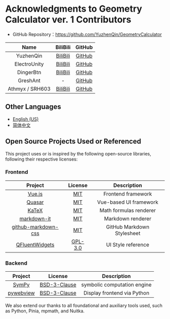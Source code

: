 # Acknowledgments to Geometry Calculator ver. 1 Contributors

- GitHub Repository：https://github.com/YuzhenQin/GeometryCalculator

|      Name       |                     BiliBili                     |                  GitHub                   |
|:---------------:|:------------------------------------------------:|:-----------------------------------------:|
|    YuzhenQin    | [BiliBili](https://space.bilibili.com/470160343) |  [GitHub](https://github.com/YuzhenQin1)  |
|  ElectroUnity   | [BiliBili](https://space.bilibili.com/562633104) | [GitHub](https://github.com/ElectroUnity) |
|    DingerBtn    | [BiliBili](https://space.bilibili.com/668182235) |  [GitHub](https://github.com/DingerBtn)   |
|    GreshAnt     |                        -                         | [GitHub](https://github.com/Kevin-O-Hsu)  |
| Athmyx / SRH603 | [BiliBili](https://space.bilibili.com/552304031) |    [GitHub](https://github.com/SRH603)    |

## Other Languages

* [English (US)](ACKNOWLEDGMENTS.en.md)
* [简体中文](ACKNOWLEDGMENTS.md)

## Open Source Projects Used or Referenced

This project uses or is inspired by the following open-source libraries, following their respective licenses:

### Frontend

|                                  Project                                   |                                    License                                    |        Description         |
|:--------------------------------------------------------------------------:|:-----------------------------------------------------------------------------:|:--------------------------:|
|                      [Vue.js](https://cn.vuejs.org/)                       |            [MIT](https://github.com/vuejs/core/blob/main/LICENSE)             |     Frontend framework     |
|                       [Quasar](https://quasar.dev/)                        |       [MIT](https://github.com/quasarframework/quasar/blob/dev/LICENSE)       |   Vue-based UI framework   |
|                        [KaTeX](https://katex.org/)                         |            [MIT](https://github.com/KaTeX/KaTeX/blob/main/LICENSE)            |   Math formulas renderer   |
|         [markdown-it](https://github.com/markdown-it/markdown-it)          |     [MIT](https://github.com/markdown-it/markdown-it/blob/master/LICENSE)     |     Markdown renderer      |
| [github-markdown-css](https://github.com/sindresorhus/github-markdown-css) | [MIT](https://github.com/sindresorhus/github-markdown-css/blob/main/license)  | GitHub Markdown Stylesheet |
|              [QFluentWidgets](https://qfluentwidgets.com/zh/)              | [GPL-3.0](https://github.com/zhiyiYo/PyQt-Fluent-Widgets/blob/master/LICENSE) |     UI Style reference     |

### Backend

|                   Project                    |                                License                                 |         Description         |
|:--------------------------------------------:|:----------------------------------------------------------------------:|:---------------------------:|
| [SymPy](https://www.sympy.org/zh/index.html) |   [BSD-3-Clause](https://github.com/sympy/sympy/blob/master/LICENSE)   | symbolic computation engine |
|  [pywebview](https://pywebview.flowrl.com)   | [BSD-3-Clause](https://github.com/r0x0r/pywebview/blob/master/LICENSE) | Display frontend via Python |

We also extend our thanks to all foundational and auxiliary tools used, such as Python, Pinia, mpmath, and Nuitka.
